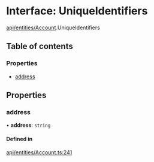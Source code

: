 # Interface: UniqueIdentifiers

[api/entities/Account](../wiki/api.entities.Account).UniqueIdentifiers

## Table of contents

### Properties

- [address](../wiki/api.entities.Account.UniqueIdentifiers#address)

## Properties

### address

• **address**: `string`

#### Defined in

[api/entities/Account.ts:241](https://github.com/PolymeshAssociation/polymesh-sdk/blob/3d14e829/src/api/entities/Account.ts#L241)
